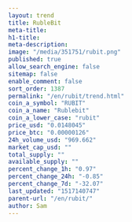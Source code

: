 ```yaml
---
layout: trend
title: RubleBit
meta-title: 
h1-title: 
meta-description: 
image: "/media/351751/rubit.png"
published: true
allow_search_engine: false
sitemap: false
enable_comment: false
sort_order: 1387
permalink: "/en/rubit/trend.html"
coin_a_symbol: "RUBIT"
coin_a_name: "Rublebit"
coin_a_lower_case: "rubit"
price_usd: "0.0148045"
price_btc: "0.00000126"
24h_volume_usd: "969.662"
market_cap_usd: ""
total_supply: ""
available_supply: ""
percent_change_1h: "0.97"
percent_change_24h: "-0.85"
percent_change_7d: "-32.07"
last_updated: "1517140747"
parent-url: "/en/rubit/"
author: Sam
---
```



